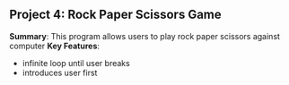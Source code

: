 ## Project 4: Rock Paper Scissors Game
**Summary**: This program allows users to play rock paper scissors against computer
**Key Features**: 
- infinite loop until user breaks
- introduces user first


